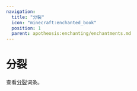 ```yaml
---
navigation:
  title: "分裂"
  icon: "minecraft:enchanted_book"
  position: 1
  parent: apotheosis:enchanting/enchantments.md
---
```


# 分裂

查看[分裂](../obliteration.md)词条。


